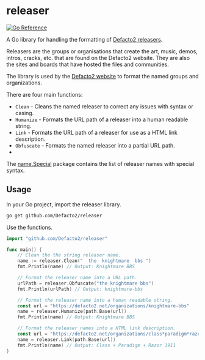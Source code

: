 # releaser

[![Go Reference](https://pkg.go.dev/badge/github.com/Defacto2/releaser.svg)](https://pkg.go.dev/github.com/Defacto2/releaser)

A Go library for handling the formatting of [Defacto2 releasers](https://defacto2.net).

Releasers are the groups or organisations that create the art, music, demos, intros, cracks, etc. that are found on the Defacto2 website.
They are also the sites and boards that have hosted the files and communities.

The library is used by the [Defacto2 website](https://defacto2.net) to format the named groups and organizations.

There are four main functions:

* `Clean` - Cleans the named releaser to correct any issues with syntax or casing.
* `Humanize` - Formats the URL path of a releaser into a human readable string.
* `Link` - Formats the URL path of a releaser for use as a HTML link description.
* `Obfuscate` - Formats the named releaser into a partial URL path.
* 
The [name.Special](https://pkg.go.dev/github.com/Defacto2/releaser/name#Special) package contains the list of releaser names with special syntax.

## Usage

In your Go project, import the releaser library.

```sh
go get github.com/Defacto2/releaser
```

Use the functions.

```go
import "github.com/Defacto2/releaser"

func main() {
    // Clean the the string releaser name.
    name := releaser.Clean("  the  knightmare  bbs ")
    fmt.Println(name) // Output: Knightmare BBS

    // Format the releaser name into a URL path.
    urlPath = releaser.Obfuscate("the knightmare bbs")
    fmt.Println(urlPath) // Output: knightmare-bbs

    // Format the releaser name into a human readable string.
    const url = "https://defacto2.net/organizations/knightmare-bbs"
    name = releaser.Humanize(path.Base(url))
    fmt.Println(name) // Output: Knightmare BBS

    // Format the releaser names into a HTML link description.
    const url = "https://defacto2.net/organizations/class*paradigm*razor-1911"
    name = releaser.Link(path.Base(url))
    fmt.Println(name) // Output: Class + Paradigm + Razor 1911
}
```